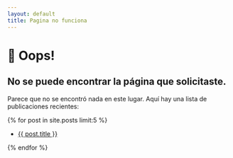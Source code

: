 ```yaml
---
layout: default
title: Pagina no funciona
---
```


# 🙊 Oops!

## No se puede encontrar la página que solicitaste.

Parece que no se encontró nada en este lugar. Aquí hay una lista de publicaciones recientes:

{% for post in site.posts limit:5 %}
<ul>
<li><a href="{{ post.url }}">{{ post.title }}</a></li>
</ul>
{% endfor %}
